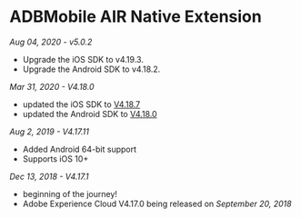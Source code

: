 # ADBMobile AIR Native Extension

*Aug 04, 2020 - v5.0.2*
- Upgrade the iOS SDK to v4.19.3.
- Upgrade the Android SDK to v4.18.2.

*Mar 31, 2020 - V4.18.0*
* updated the iOS SDK to [V4.18.7](https://github.com/Adobe-Marketing-Cloud/mobile-services/releases/tag/v4.18.7-iOS)
* updated the Android SDK to [V4.18.0](https://github.com/Adobe-Marketing-Cloud/mobile-services/releases/tag/v4.18.0-Android)

*Aug 2, 2019 - V4.17.11*
* Added Android 64-bit support
* Supports iOS 10+

*Dec 13, 2018 - V4.17.1*
* beginning of the journey!
* Adobe Experience Cloud V4.17.0 being released on *September 20, 2018*
